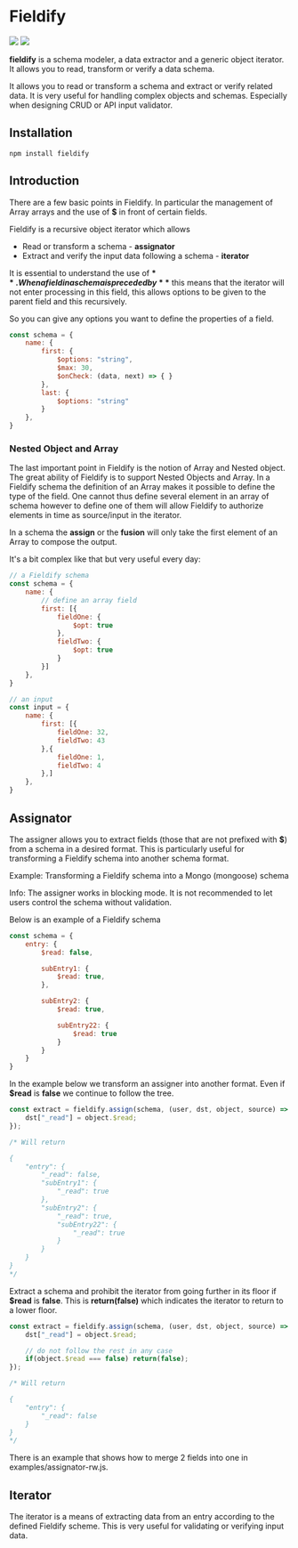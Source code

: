 # Fieldify

[![][travis-build-img]][travis-build-url]
[![][coveralls-img]][coveralls-url]

**fieldify** is a schema modeler, a data extractor and a generic object iterator. It allows you to read, transform or verify a data schema.

It allows you to read or transform a schema and extract or verify related data. It is very useful for handling complex objects and schemas. Especially when designing CRUD or API input validator.

## Installation

```
npm install fieldify
```

## Introduction

There are a few basic points in Fieldify. In particular the management of Array arrays and the use of **$** in front of certain fields.

Fieldify is a recursive object iterator which allows

* Read or transform a schema - **assignator**
* Extract and verify the input data following a schema - **iterator**

It is essential to understand the use of **$**. When a field in a schema is preceded by **$** this means that the iterator will not enter processing in this field, this allows options to be given to the parent field and this recursively.

So you can give any options you want to define the properties of a field.

```js
const schema = {
	name: {
		first: {
			$options: "string",
			$max: 30,
			$onCheck: (data, next) => { }
		},
		last: {
			$options: "string"
		}
	},
}
```

### Nested Object and Array

The last important point in Fieldify is the notion of Array and Nested object. The great ability of Fieldify is to support Nested Objects and Array. In a Fieldify schema the definition of an Array makes it possible to define the type of the field. One cannot thus define several element in an array of schema however to define one of them will allow Fieldify to authorize elements in time as source/input in the iterator.


In a schema the **assign** or the **fusion** will only take the first element of an Array to compose the output.

It's a bit complex like that but very useful every day:

```js
// a Fieldify schema
const schema = {
	name: {
		// define an array field
		first: [{
			fieldOne: {
				$opt: true
			},
			fieldTwo: {
				$opt: true
			}
		}]
	},
}

// an input
const input = {
	name: {
		first: [{
			fieldOne: 32,
			fieldTwo: 43
		},{
			fieldOne: 1,
			fieldTwo: 4
		},]
	},
}

```

## Assignator

The assigner allows you to extract fields (those that are not prefixed with **$**) from a schema in a desired format. This is particularly useful for transforming a Fieldify schema into another schema format.

Example: Transforming a Fieldify schema into a Mongo (mongoose) schema

Info: The assigner works in blocking mode. It is not recommended to let users control the schema without validation.

Below is an example of a Fieldify schema

```js
const schema = {
    entry: {
        $read: false,

        subEntry1: {
            $read: true,
        },

        subEntry2: {
            $read: true,

            subEntry22: {
                $read: true
            }
        }
    }
}
```

In the example below we transform an assigner into another format. Even if **$read** is **false** we continue to follow the tree.

```js
const extract = fieldify.assign(schema, (user, dst, object, source) => {
	dst["_read"] = object.$read;
});

/* Will return

{
	"entry": {
		"_read": false,
		"subEntry1": {
			"_read": true
		},
		"subEntry2": {
			"_read": true,
			"subEntry22": {
				"_read": true
			}
		}
	}
}
*/
```

Extract a schema and prohibit the iterator from going further in its floor if **$read** is **false**. This is **return(false)** which indicates the iterator to return to a lower floor.

```js
const extract = fieldify.assign(schema, (user, dst, object, source) => {
	dst["_read"] = object.$read;

	// do not follow the rest in any case
	if(object.$read === false) return(false);
});

/* Will return

{
	"entry": {
		"_read": false
	}
}
*/
```

There is an example that shows how to merge 2 fields into one in examples/assignator-rw.js.

## Iterator

The iterator is a means of extracting data from an entry according to the defined Fieldify scheme. This is very useful for validating or verifying input data.


[travis-build-img]: https://api.travis-ci.org/mykiimike/fieldify.png
[travis-build-url]: https://travis-ci.org/mykiimike/fieldify

[coveralls-img]: https://coveralls.io/repos/github/mykiimike/fieldify/badge.svg?branch=master
[coveralls-url]: https://coveralls.io/github/mykiimike/fieldify?branch=master
